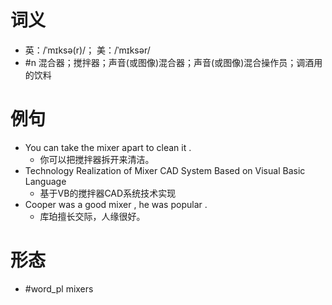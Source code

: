 # 词义
- 英：/ˈmɪksə(r)/； 美：/ˈmɪksər/
- #n 混合器；搅拌器；声音(或图像)混合器；声音(或图像)混合操作员；调酒用的饮料
# 例句
- You can take the mixer apart to clean it .
	- 你可以把搅拌器拆开来清洁。
- Technology Realization of Mixer CAD System Based on Visual Basic Language
	- 基于VB的搅拌器CAD系统技术实现
- Cooper was a good mixer , he was popular .
	- 库珀擅长交际，人缘很好。
# 形态
- #word_pl mixers
